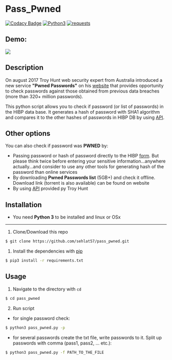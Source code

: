 # Pass_Pwned
[![Codacy Badge](https://api.codacy.com/project/badge/Grade/acd3694ebf3048da830bbfd861b3af6f)](https://www.codacy.com/app/sehlat57/pass_pwned?utm_source=github.com&amp;utm_medium=referral&amp;utm_content=sehlat57/pass_pwned&amp;utm_campaign=Badge_Grade)
[![Python3](https://img.shields.io/badge/python-3.4%2C%203.5%2C%203%2C6-blue.svg)](https://www.python.org/)
[![requests](https://img.shields.io/badge/requests-2.18.4-yellowgreen.svg)](http://docs.python-requests.org/en/master/)
## Demo:
![](https://github.com/sehlat57/instalike_bot/blob/master/src.gif)
## Description
On august 2017 Troy Hunt web security expert from Australia introduced a new service **"Pwned Passwords"**  on his [website](https://haveibeenpwned.com/Passwords) that provides opportunity to check passwords against those obtained from previous data breaches (more than 320+ million passwords).

This python script allows you to check if password (or list of passwords) in the HIBP data base.
It generates a hash of password with SHA1 algorithm and compares it to the other hashes of passwords in HIBP DB by using [API](https://haveibeenpwned.com/API/v2).

## Other options
You can also check if password was **PWNED** by:

*  Passing password or hash of password directly to the HIBP [form](https://haveibeenpwned.com/Passwords). But please think twice before entering your sensitive information...anywhere actually...and consider to use any other tools for generating hash of the password than online services
*  By downloading **Pwned Passwords list** (5GB+) and check it offline. Download link (torrent is also available) can be found on website
*  By using [API](https://haveibeenpwned.com/API/v2) provided py Troy Hunt



## Installation

- You need **Python 3** to be installed and linux or OSx

---
1. Clone/Download this repo
```bash
$ git clone https://github.com/sehlat57/pass_pwned.git
```
1. Install the dependencies with [pip](https://pypi.python.org/pypi/pip)
```bash
$ pip3 install -r requirements.txt
```

## Usage
1. Navigate to the directory with ```cd```
```bash
$ cd pass_pwned
```
2. Run script
* for single password check:
```bash 
$ python3 pass_pwned.py -p
```
* for several passwords create the txt file, write passwords to it. Split up passwords with comma (pass1, pass2, ... etc.):
```bash 
$ python3 pass_pwned.py -f PATH_TO_THE_FILE
```
